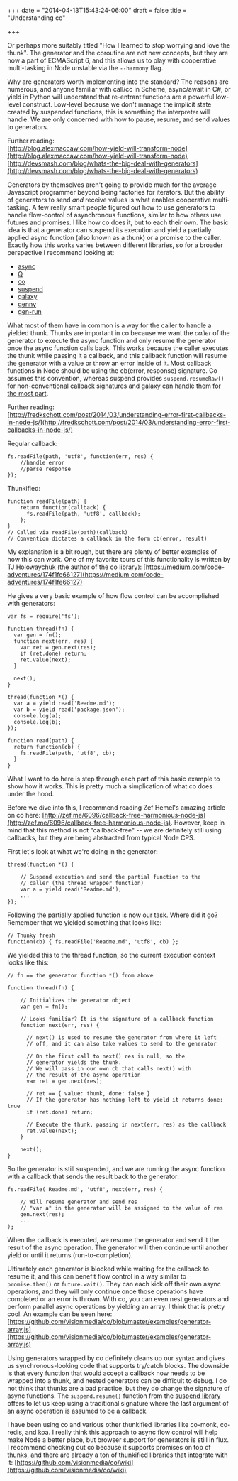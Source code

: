 +++
date = "2014-04-13T15:43:24-06:00"
draft = false
title = "Understanding co"

+++

Or perhaps more suitably titled "How I learned to stop worrying and love the thunk". The generator and the coroutine are not new concepts, but they are now a part of ECMAScript 6, and this allows us to play with cooperative multi-tasking in Node unstable via the `--harmony` flag. 

Why are generators worth implementing into the standard? The reasons are numerous, and anyone familiar with call/cc in Scheme, async/await in C#, or yield in Python will understand that re-entrant functions are a powerful low-level construct. Low-level because we don't manage the implicit state created by suspended functions, this is something the interpreter will handle. We are only concerned with how to pause, resume, and send values to generators. 

Further reading:  
[http://blog.alexmaccaw.com/how-yield-will-transform-node](http://blog.alexmaccaw.com/how-yield-will-transform-node)  
[http://devsmash.com/blog/whats-the-big-deal-with-generators](http://devsmash.com/blog/whats-the-big-deal-with-generators)  

Generators by themselves aren't going to provide much for the average Javascript programmer beyond being factories for iterators. But the ability of generators to send *and* receive values is what enables cooperative multi-tasking.
A few really smart people figured out how to use generators to handle flow-control of asynchronous functions, similar to how others use futures and promises. I like how co does it, but to each their own. The basic idea is that a generator can suspend its execution and yield a partially applied async function (also known as a thunk) or a promise to the caller. Exactly how this works varies between different libraries, so for a broader perspective I recommend looking at:

* [async](https://github.com/caolan/async)
* [Q](https://github.com/kriskowal/q)
* [co](https://github.com/visionmedia/co)
* [suspend](https://github.com/jmar777/suspend)
* [galaxy](https://github.com/bjouhier/galaxy)
* [genny](https://github.com/spion/genny)
* [gen-run](https://github.com/creationix/gen-run)


What most of them have in common is a way for the caller to handle a yielded thunk. Thunks are important in co because we want the *caller* of the generator to execute the async function and only resume the generator once the async function calls back. This works because the caller executes the thunk while passing it a callback, and this callback function will resume the generator with a value or throw an error inside of it. Most callback functions in Node should be using the cb(error, response) signature. Co assumes this convention, whereas suspend provides `suspend.resumeRaw()` for non-conventional callback signatures and galaxy can handle them [for the most part](https://github.com/bjouhier/galaxy#odd-callbacks). 

Further reading:  
[http://fredkschott.com/post/2014/03/understanding-error-first-callbacks-in-node-js/](http://fredkschott.com/post/2014/03/understanding-error-first-callbacks-in-node-js/)  


Regular callback:

    fs.readFile(path, 'utf8', function(err, res) {
        //handle error
        //parse response
    });

Thunkified:

    function readFile(path) {
        return function(callback) {
          fs.readFile(path, 'utf8', callback);
        };
    }
    // Called via readFile(path)(callback)
    // Convention dictates a callback in the form cb(error, result)


My explanation is a bit rough, but there are plenty of better examples of how this can work. One of my favorite tours of this functionality is written by TJ Holowaychuk (the author of the co library): [https://medium.com/code-adventures/174f1fe66127](https://medium.com/code-adventures/174f1fe66127)

He gives a very basic example of how flow control can be accomplished with generators:

    var fs = require('fs');

    function thread(fn) {
      var gen = fn();
      function next(err, res) {
        var ret = gen.next(res);
        if (ret.done) return;
        ret.value(next);
      }
      
      next();
    }

    thread(function *() {
      var a = yield read('Readme.md');
      var b = yield read('package.json');
      console.log(a);
      console.log(b);
    });

    function read(path) {
      return function(cb) {
        fs.readFile(path, 'utf8', cb);
      }
    }


What I want to do here is step through each part of this basic example to show how it works. This is pretty much a simplication of what co does under the hood.

Before we dive into this, I recommend reading Zef Hemel's amazing article on co here: [http://zef.me/6096/callback-free-harmonious-node-js](http://zef.me/6096/callback-free-harmonious-node-js). However, keep in mind that this method is not "callback-free" -- we are definitely still using callbacks, but they are being abstracted from typical Node CPS.

First let's look at what we're doing in the generator:


    thread(function *() {

        // Suspend execution and send the partial function to the
        // caller (the thread wrapper function)
        var a = yield read('Readme.md');
        ...
    });


Following the partially applied function is now our task. Where did it go? Remember that we yielded something that looks like:


    // Thunky fresh
    function(cb) { fs.readFile('Readme.md', 'utf8', cb) }; 



We yielded this to the thread function, so the current execution context looks like this:


    // fn == the generator function *() from above

    function thread(fn) {

        // Initializes the generator object
        var gen = fn();

        // Looks familiar? It is the signature of a callback function
        function next(err, res) {

          // next() is used to resume the generator from where it left
          // off, and it can also take values to send to the generator
          
          // On the first call to next() res is null, so the
          // generator yields the thunk.
          // We will pass in our own cb that calls next() with 
          // the result of the async operation
          var ret = gen.next(res);
          
          // ret == { value: thunk, done: false }
          // If the generator has nothing left to yield it returns done: true
          if (ret.done) return;
          
          // Execute the thunk, passing in next(err, res) as the callback
          ret.value(next);
        }

        next();
    }


So the generator is still suspended, and we are running the async function with a callback that sends the result back to the generator:


    fs.readFile('Readme.md', 'utf8', next(err, res) {

        // Will resume generator and send res
        // "var a" in the generator will be assigned to the value of res
        gen.next(res);
        ...
    );


When the callback is executed, we resume the generator and send it the result of the async operation. The generator will then continue until another yield or until it returns (run-to-completion).

Ultimately each generator is blocked while waiting for the callback to resume it, and this can benefit flow control in a way similar to `promise.then()` or `future.wait()`. They can each kick off their own async operations, and they will only continue once those operations have completed or an error is thrown. With co, you can even nest generators and perform parallel async operations by yielding an array. I think that is pretty cool. An example can be seen here: [https://github.com/visionmedia/co/blob/master/examples/generator-array.js](https://github.com/visionmedia/co/blob/master/examples/generator-array.js)

Using generators wrapped by co definitely cleans up our syntax and gives us synchronous-looking code that supports try/catch blocks. The downside is that every function that would accept a callback now needs to be wrapped into a thunk, and nested generators can be difficult to debug. I do not think that thunks are a bad practice, but they do change the signature of async functions. The `suspend.resume()` function from the [suspend library](https://github.com/jmar777/suspend#suspendresume) offers to let us keep using a traditional signature where the last argument of an async operation is assumed to be a callback.

I have been using co and various other thunkified libraries like co-monk, co-redis, and koa. I really think this approach to async flow control will help make Node a better place, but browser support for generators is still in flux. I recommend checking out co because it supports promises on top of thunks, and there are already a ton of thunkified libraries that integrate with it: [https://github.com/visionmedia/co/wiki](https://github.com/visionmedia/co/wiki)